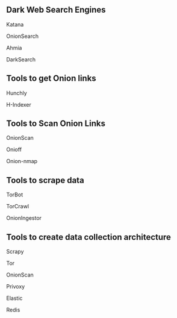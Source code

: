 ## Dark Web Search Engines

Katana

OnionSearch

Ahmia

DarkSearch

## Tools to get Onion links

Hunchly

H-Indexer

## Tools to Scan Onion Links

OnionScan

Onioff

Onion-nmap

## Tools to scrape data

TorBot

TorCrawl

OnionIngestor

## Tools to create data collection architecture

Scrapy

Tor

OnionScan

Privoxy

Elastic

Redis
